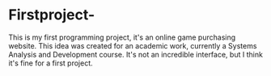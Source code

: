 # Firstproject-
This is my first programming project, it's an online game purchasing website. This idea was created for an academic work, currently a Systems Analysis and Development course. It's not an incredible interface, but I think it's fine for a first project.
